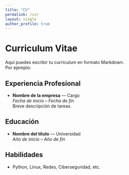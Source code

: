 ```yaml
---
title: "CV"
permalink: /cv/
layout: single
author_profile: true
---
```


# Curriculum Vitae

Aquí puedes escribir tu currículum en formato Markdown.  
Por ejemplo:

## Experiencia Profesional

- **Nombre de la empresa** — Cargo  
  *Fecha de inicio – Fecha de fin*  
  Breve descripción de tareas.

## Educación

- **Nombre del título** — Universidad  
  *Año de inicio – Año de fin*

## Habilidades

- Python, Linux, Redes, Ciberseguridad, etc.

